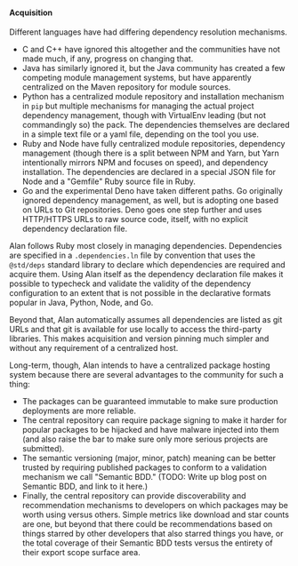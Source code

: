 #### Acquisition

Different languages have had differing dependency resolution mechanisms.

* C and C++ have ignored this altogether and the communities have not made much, if any, progress on changing that.
* Java has similarly ignored it, but the Java community has created a few competing module management systems, but have apparently centralized on the Maven repository for module sources.
* Python has a centralized module repository and installation mechanism in `pip` but multiple mechanisms for managing the actual project dependency management, though with VirtualEnv leading (but not commandingly so) the pack. The dependencies themselves are declared in a simple text file or a yaml file, depending on the tool you use.
* Ruby and Node have fully centralized module repositories, dependency management (though there is a split between NPM and Yarn, but Yarn intentionally mirrors NPM and focuses on speed), and dependency installation. The dependencies are declared in a special JSON file for Node and a "Gemfile" Ruby source file in Ruby.
* Go and the experimental Deno have taken different paths. Go originally ignored dependency management, as well, but is adopting one based on URLs to Git repositories. Deno goes one step further and uses HTTP/HTTPS URLs to raw source code, itself, with no explicit dependency declaration file.

Alan follows Ruby most closely in managing dependencies. Dependencies are specified in a `.dependencies.ln` file by convention that uses the `@std/deps` standard library to declare which dependencies are required and acquire them. Using Alan itself as the dependency declaration file makes it possible to typecheck and validate the validity of the dependency configuration to an extent that is not possible in the declarative formats popular in Java, Python, Node, and Go.

Beyond that, Alan automatically assumes all dependencies are listed as git URLs and that git is available for use locally to access the third-party libraries. This makes acquisition and version pinning much simpler and without any requirement of a centralized host.

Long-term, though, Alan intends to have a centralized package hosting system because there are several advantages to the community for such a thing:

* The packages can be guaranteed immutable to make sure production deployments are more reliable.
* The central repository can require package signing to make it harder for popular packages to be hijacked and have malware injected into them (and also raise the bar to make sure only more serious projects are submitted).
* The semantic versioning (major, minor, patch) meaning can be better trusted by requiring published packages to conform to a validation mechanism we call "Semantic BDD." (TODO: Write up blog post on Semantic BDD, and link to it here.)
* Finally, the central repository can provide discoverability and recommendation mechanisms to developers on which packages may be worth using versus others. Simple metrics like download and star counts are one, but beyond that there could be recommendations based on things starred by other developers that also starred things you have, or the total coverage of their Semantic BDD tests versus the entirety of their export scope surface area.

